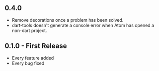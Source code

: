 ## 0.4.0
* Remove decorations once a problem has been solved.
* dart-tools doesn't generate a console error when Atom has opened a non-dart
  project.
## 0.1.0 - First Release
* Every feature added
* Every bug fixed
